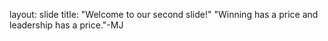 layout: slide
title: "Welcome to our second slide!"
"Winning has a price and leadership has a price."-MJ
